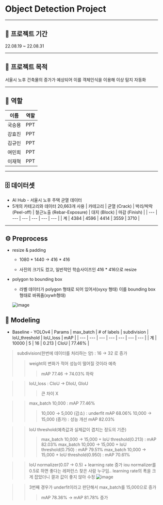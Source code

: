 
# Object Detection Project

---

## 📅 **프로젝트 기간**

22.08.19 ~ 22.08.31

---

## 📔 **프로젝트 목적**

서울시 노후 건축물의 증가가 예상되어 이를 객체인식을 이용해 이상 탐지 자동화

---

## 💪 **역할**

<table>
    <thead>
        <tr>
            <th>이름</th>
            <th>역할</th>
        </tr>
    </thead>
    <tbody>
        <tr>
            <td>국승용</td>
            <td>PPT</td>
        </tr>
         <tr>
            <td>강효진</td>
            <td>PPT</td>
        </tr>
        <tr>
            <td>김규인</td>
            <td>PPT</td>
        </tr>
        <tr>
            <td>여민희</td>
            <td>PPT</td>
        </tr>
        <tr>
            <td>이재혁</td>
            <td>PPT</td>
        </tr>
    </tbody>
</table>

---

## 🗄️ **데이터셋**

- AI Hub - 서울시 노후 주택 균열 데이터
- 5개의 카테고리와 데이터 20,663개 사용
    | 카테고리 | 균열 (Crack) | 박리/박락 (Peel-off) | 철근노출 (Rebar-Exposure) | 대지 (Block) | 마감 (Finish) |
    | --- | --- | --- | --- | --- | --- |
    | 계 | 4384 | 4596 | 4414 | 3559 | 3710 |

---

## ⚙️ **Preprocess**

- resize & padding

    - 1080 * 1440 → 416 * 416
    
    - 사진의 크기도 컸고, 일반적인 학습사이즈인 416 * 416으로 resize
    
- polygon to bounding box

    - 라벨 데이터가 polygon 형태로 되어 있어서(xyxy 형태) 이를 bounding box형태로 바꿔줌(xywh형태)
    
   ![image](https://user-images.githubusercontent.com/73925429/203080560-002f164a-affd-4b7d-99c2-7c008232c6cf.png)

## 📝 **Modeling**

- Baseline - YOLOv4
   | Params | max_batch | # of labels | subdivision | IoU_threshold | IoU_loss | mAP |
    | --- | --- | --- | --- | --- | --- | --- |
    | 계 | 10000 | 5 | 16 | 0.213 | CIoU | 77.46% |

> subdivision(한번에 데이터를 처리하는 양) : 16 → 32 로 증가
>> weight의 변화가 적어 성능이 떨어질 것이라 예측
>>> mAP 77.46 → 74.03% 하락

>> IoU_loss : CIoU → DIoU, GIoU
>>> 큰 차이 X

>>max_batch 10,000 : mAP 77.46%
>>>10,000 → 5,000 (감소) : underfit  mAP 68.06%
>>>10,000 → 15,000 (증가) : 성능 개선 mAP 82.03%

>>IoU threshold(예측값과 실제값이 겹치는 정도의 기준)
>>>max_batch 10,000 → 15,000 + IoU threshold(0.213) : mAP 82.03%
>>>max_batch 10,000 → 15,000 + IoU threshold(0.750) : mAP 79.51%
>>>max_batch 10,000 → 15,000 + IoU threshold(0.950) : mAP 70.61%

>>IoU normalizer(0.07 → 0.5) + learning rate 증가
>>iou normalizer를 0.5로 하면 좋다는 레퍼런스 찾은 사람 누구임..
>>learning rate의 폭을 크게 잡았더니 결과 값이 좋지 않아 수정
>>![image](https://user-images.githubusercontent.com/73925429/203082171-423c9693-8474-46a9-a505-1e59e170cb5a.png)

>>3번째 경우가 underfit이라고 판단해서 max_batch를 15,000으로 증가
>>>mAP 78.36% → mAP 81.78% 증가
